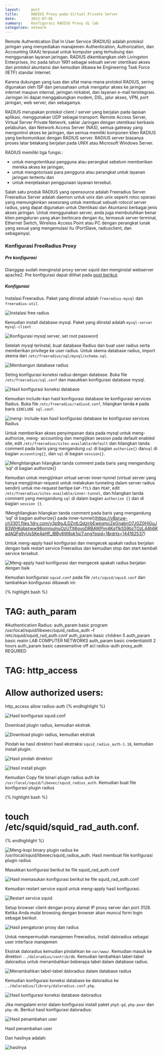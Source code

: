 ```yaml
---
layout:     post
title:      RADIUS Proxy pada Virtual Private Server
date:       2013-07-05
summary:    Konfigurasi RADIUS Proxy di lab
categories: network
---
```


Remote Authentication Dial In User Service (RADIUS) adalah protokol jaringan yang menyediakan  manajemen Authentication, Authorization, dan Accounting (AAA) terpusat untuk komputer yang terhubung dan menggunakan layanan jaringan. RADIUS dikembangkan oleh Livingston Enterprises, Inc pada tahun 1991 sebagai sebuah server otentikasi akses dan protokol akuntansi dan kemudian dibawa ke Engineering Task Force (IETF) standar Internet.

Karena dukungan yang luas dan sifat mana-mana protokol RADIUS, sering digunakan oleh ISP dan perusahaan untuk mengatur akses ke jaringan internet maupun internal, jaringan nirkabel, dan layanan e-mail terintegrasi. Jaringan ini dapat menggabungkan modem, DSL, jalur akses, VPN, port jaringan, web server, dan sebagainya.

RADIUS merupakan protokol client / server yang berjalan pada lapisan aplikasi, menggunakan UDP sebagai transport. Remote Access Server, Virtual Server Private Network, saklar Jaringan dengan otentikasi berbasis pelabuhan, dan Network Access Server (NAS), semua gateway yang mengontrol akses ke jaringan, dan semua memiliki komponen klien RADIUS yang berkomunikasi dengan RADIUS server. RADIUS server biasanya proses latar belakang berjalan pada UNIX atau Microsoft Windows Server.

RADIUS memiliki tiga fungsi.:

- untuk mengotentikasi pengguna atau perangkat sebelum memberikan mereka akses ke jaringan,
- untuk mengotorisasi para pengguna atau perangkat untuk layanan jaringan tertentu dan
- untuk menjelaskan penggunaan layanan tersebut.

Salah satu produk RADIUS yang opensource adalah Freeradius Server. Freeradius Server adalah daemon untuk unix dan unix seperti rotoc operasi yang memungkinkan seseorang untuk membuat sebuah rotocol server radius, yang dapat digunakan untuk Otentikasi dan Akuntansi berbagai jenis akses jaringan. Untuk menggunakan server, anda juga membutuhkan benar klien pengaturan yang akan berbicara dengan itu, termasuk server terminal, Ethernet Switch, Wireless Access Point atau PC dengan perangkat lunak yang sesuai yang mengemulasi itu (PortSlave, radiusclient, dan sebagainya).

### Konfigurasi FreeRadius Proxy

##### Pre konfigurasi

Dianggap sudah menginstal proxy server squid dan menginstal webserver apache2. Pre konfigurasi dapat dilihat pada [post berikut](http://sapikuda.github.io/linux/2013/07/02/virtual-private-server-sebagai-proxy-server-dan-web-server/).

##### Konfigurasi

Instalasi Freeradius. Paket yang diinstal adalah `freeradius-mysql` dan `freeradius-util`.

![Instalasi free radius](https://v8pruw-ch3301.files.1drv.com/y3pAFzhnVzTZfVjD5mePIDj6JgAdW1nuaBYsn0_2ArMg0CIo45U1rOTfdeQcaWqLHpCnUFAKSjX8hamIqk5UmXL_oQ9oiTPhWSQnf9Hssjhih4D6J2TA3WllNl8hrXzkX11/1.png?psid=1&rdrts=144165351)

Kemudian install database mysql. Paket yang diinstal adalah `mysql-server mysql-client`

![Konfigurasi mysql server, set root password](https://v8pruw-ch3302.files.1drv.com/y3pdaieRzHm4AqN5-4YqqqmKZPHlCHcMUTKaDk1M_LEYk_GDyT0ZZHcEnP4I5hf-u8ET9jYjHLj2fCBBp9riMiBRV1X2nbKkEOnhsvX95RMNC1t5BK-5E-uQRw8wpFQtYNh/2.png?psid=1&rdrts=144165351)

Setelah mysql terinstal, buat database Radius dan buat user radius serta memberikan privilege ke user radius. Untuk skema database radius, import skema dari `/etc/freeradius/sql/mysql/schema.sql`.

![Membangun database radius](https://v8pruw-ch3301.files.1drv.com/y3pY00PSBoLpWXoY5lhO29IEPiaHjBTILUZ431cEZrch2C7ebAD4gqcwmLOQftm31pNXV8WX2TOo1gOxVY5fm6eOc1x5oTaU_u4VbQSV24DzN0zoBg5Nivoo-6IWVewh5_g/3.png?psid=1&rdrts=144165351)

Seting konfigurasi koneksi radius dengan database. Buka file `/etc/freeradius/sql.conf` dan masukkan konfigurasi database mysql.

![Hasil konfigurasi koneksi database](https://v8pruw-ch3301.files.1drv.com/y3p7LmvQ5BmCRQ_hu3-PqTvLAWaJjss7uDanZ48sQULJ1ZGAW46RZ0OudGZaxvu_vmmkXBcvleT9JWwHrP66eiLHweIuXeU0gZSPRzkreB4Ak8mRXZ8xY0wr5O-Rxsd4vtL/4.png?psid=1&rdrts=144165351)

Kemudian include-kan hasil konfigurasi database ke konfigurasi services Radius. Buka file `/etc/freeradius/radiusd.conf`, hilangkan tanda `#` pada baris `$INCLUDE sql.conf`.

![meng- include-kan hasil konfigurasi database ke konfigurasi services Radius](https://v8pruw-ch3302.files.1drv.com/y3ppLMdU2q6uS3rCytuM9SnNkfW4MUWCfGhg5AqS_Rccww84mmbOhZEaA987X6sKJ5OGjmbtWPwmaycpUOp50Mblr3ro6DYSxgZ1sQfzlrbP4ESwIN8WmtQUf6Mhh0ERzHJ/5.png?psid=1&rdrts=144165351)

Untuk memberikan akses penyimpanan data pada mysql untuk meng-authorize, meng- accounting dan mengijikan session pada default enabled site, edit `/etc/freeradius/sites-available/default` dan hilangkan tanda comment pada baris yang mengandung `sql` di bagian `authorize{}` dan`sql` di bagian  `accounting{}`, dan `sql` di bagian `session{}`.

![Menghilangkan hilangkan tanda comment pada baris yang mengandung ‘sql’ di bagian authorize{}](https://v8pruw-ch3302.files.1drv.com/y3piLUY24hlakgQzXnBU_kYX68Gd3sjaDeKJD__W7j33umywiE1ko-SGUFmaXAFmoWVnZqKwORnxLTG-_pTUWPaG5sEzPDBjq5spFYmMgrv855P7_-p3YN3nKfKIbfVrQCm/6.png?psid=1&rdrts=144165351)

Kemudian untuk mengijinkan virtual server inner-tunnel (virtual server yang hanya mengijinkan request untuk melakukan tunneling dalam server radius sendiri) untuk me-request bertipe `EAP-TTLS` dan `PEAP`, edit `/etc/freeradius/sites-available/inner-tunnel`, dan hilangkan tanda comment yang mengandung `sql` di dalam bagian `authorize {}` dan di bagian `session {}`.

!Menghilangkan hilangkan tanda comment pada baris yang mengandung ‘sql’ di bagian authorize{} pada inner-tunnel](https://v8pruw-ch3301.files.1drv.com/y3p9gJLDZntLQdzirbEwpqmcZeGnabnO7JGZ0HjGuJB3WHKqbptww98ommuInuOzUTlt6gvoDRBAWPinj4Kq11kS59bzTOzL44h6KadAQFg9yUsSKe4aHfl_lBBy8W8ok1q/7.png?psid=1&rdrts=144162537)

Untuk meng-apply hasil konfigurasi dan mengecek apakah radius berjalan dengan baik restart service Freeradius dan kemudian stop dan start kembali service tersebut.

![Meng-apply hasil konfigurasi dan mengecek apakah radius berjalan dengan baik](https://v8pruw-ch3301.files.1drv.com/y3paBEpEbOQbPoQ3WoX3cnv3EI19zPMA-n9BJgfvb2iAYFAz56v6_BW-CRXIj6YrXgYfevZQjmoixF1XSRV8nsrnKXtVSD8qGorWzE4O-lEeo37G3RdMQyfAURUOyPJzXzp/8.png?psid=1Meng-apply%20hasil%20konfigurasi%20dan%20mengecek%20apakah%20radius%20berjalan%20dengan%20baik&rdrts=144162537)

Kemudian konfigurasi `squid.conf` pada file `/etc/squid/squid.conf` dan tambahkan konfigurasi dibawah ini:

{% highlight bash %}
# TAG: auth_param
#Authentication Radius:
auth_param basic program /usr/local/squid/libexec/squid_radius_auth –f /etc/squid/squid_rad_auth.conf
auth_param basic children 5
auth_param basic realm LAB COMPUTER NETWORKS
auth_param basic credentialsttl 2 hours
auth_param basic casesensitive off
acl radius-auth proxy_auth REQUIRED
# TAG: http_access
# Allow authorized users:
http_access allow radius-auth
{% endhighlight %}

![Hasil konfigurasi squid.conf](https://v8pruw-ch3302.files.1drv.com/y3pWBTHAR4R7DwAaS4sh1uSSBvRzRpkoozyeiaC3Akw_M84tk6lJgFnzdNJJu2e6u2oRb2HFpVSn_QHWhUA8fWVGv_dPKEabvbjN2azb-whfKfcTdU_Zjt7bFt57VQX1ez8/9.png?psid=1&rdrts=144162537)

Download plugin radius, kemudian ekstrak.

![Download plugin radius, kemudian ekstrak](https://v8pruw-ch3301.files.1drv.com/y3peWKDAc6WB-PWpd0QyyRcy68HptGseP3tjyMhI47mQgCpH8x-jrbXcv4SU_KldBStiXRKFma--LqawyFbEJ_iXz7j1WehDqOuFZiwArDOps8U_zUvFZzjIVQsfdBXCFlU/10.png?psid=1&rdrts=144162537)

Pindah ke hasil direktori hasil ekstraksi `squid_radius_auth-1.10`, kemudian install plugin:

![Hasil pindah direktori](https://v8pruw-ch3301.files.1drv.com/y3pGV7KSEZUAgUrqzkCX15ChoXhcwCGDZLVeQ9qaFKkx9d865rFgr3mMy-jy_BH4BZF2Lpxh_Wke31HrbkKFL-H2Ou37lhAjj9c2-DH5Zcko1fbEM8mjSG7MZy5nV7IoA12/11.png?psid=1&rdrts=144162544)

![Hasil install plugin](https://v8pruw-ch3302.files.1drv.com/y3pVcDFvdumC7Z9FkF-HNdah3o1ppDOgr12oJGRaB5bfirSNTpCbILxF0j2wHhF0_81eyP4NV7aFsqLsn48FeAE7p-df1miyQoQKCxd3nnM0vDjK7or6cm-z20A4Aj0C_sT/12.png?psid=1&rdrts=144162544)

Kemudian Copy file binari plugin radius auth ke `/usr/local/squid/libexec/squid_radius_auth`. Kemudian buat file konfigurasi plugin radius 

{% highlight bash %}
# touch /etc/squid/squid_rad_auth.conf.
{% endhighlight %}

![Meng-kopi binary plugin radius ke /usr/local/squid/libexec/squid_radius_auth. Hasil membuat file konfigurasi plugin radius](https://v8pruw-ch3302.files.1drv.com/y3pZigdUsAFSaAldBpXyY39GhNjbpuykfe1KSQZIpbDKtut0pkhZwJxDdv1xw7lY6FkvtFJBe8EFNxQlZPMltSvsv-ZfoOyXEhx4zkyUZqmTwza8RpZrCOiQdaf2Jru9_tc/13.png?psid=1&rdrts=144162544)

Masukkan konfigurasi berikut ke file squid_rad_auth.conf

![Hasil memasukan konfigurasi berikut ke file squid_rad_auth.conf](https://v8pruw-ch3302.files.1drv.com/y3puu2yGFqHZcuSlvdJiSLLkTHCkHr19fHcm-G4eflzG0BCCT3GbeEPTwG9QppuMiKnzMWlIE3yFcVjKB0xlbMvI2BFIBIE6eOq5ElhcdACIB8VuZ_PnJtHXtdGD5vSDGa7/14.png?psid=1&rdrts=144162544)

Kemudian restart service squid untuk meng-apply hasil konfigurasi.

![Restart service squid](https://v8pruw-ch3302.files.1drv.com/y3pNbzl0wZgBeFkAE6VZpq6kI-nmpaFNjMag8XC9rdgAZovjua9iHAprHxJG-RlW-cqxE__ih7_Ea_faYw341hsf26zl135JmNuNdFW59NfpzmWXwYOr9qbTY911rGPAgen/15.png?psid=1&rdrts=144162544)

Setup browser client dengan proxy alamat IP proxy server dan port 3128. Ketika Anda mulai browsing dengan browser akan muncul form login sebagai berikut:

![Hasil pengaturan proxy dan radius](https://v8pruw-ch3301.files.1drv.com/y3p9e9ky3kUVWLashoP_o7bMW9X_UUED4XGq-HLLbSXILLDotH3D5d9RsvgJq9uFOWGCZrDhpb9p_KBm9ZscmUEHIDNUdhaS3qnRCxD3FbYBYcydTkRwPUYCy1CRNO6WmCL/16.png?psid=1&rdrts=144162545)

Untuk mempermudah manajemen Freeradius, install daloradius sebagai user interface manajemen

Ekstrak daloradius kemudian pindahkan ke `var/www/`. Kemudian masuk ke direktori `../daloradius/contrib/db`. Kemudian tambahkan tabel-tabel daloradius untuk menambahkan beberapa tabel dalam database radius.

![Menambahkan tabel-tabel daloradius dalam database radius](https://v8pruw-ch3302.files.1drv.com/y3pp5TrbtzIR5-9k8dr2_desiH3_-w2T2Yk1Lko4juqtZ3mEUhAG193WdZlQ3RcyI03SVqKYKUl00M55kYLKNHwRZTnujGtwof4PoKXjPmXVEiCAx4Z8eEGKb4TNDaa0wkH/17.png?psid=1&rdrts=144162545)

Kemudian konfigurasi koneksi database ke daloradius ke `../daloradius/library/daloradius.conf.php`.

![Hasil konfigurasi koneksi database daloradius](https://v8pruw-ch3301.files.1drv.com/y3pwl2LqIHeWyQ6BPqHfm2sdK0O3EqC6lRXaF97rIxFVT2YoB3hoRUcpgeu7W-YvqaU5RpEFgJfnE6Kryv8BwZISPADmmYOITPg81qJwIILc0qIUSpCQ_W7yhmry9rrdPEw/18.png?psid=1&rdrts=144162545)

Jika mengalami error dalam konfigurasi install paket `php5-gd`, `php-pear` dan `php-db`. Berikut hasil konfigurasi daloradius:

![Hasil penambahan user](https://v8pruw-ch3301.files.1drv.com/y3pzYc-ucc1Mzd7h026BIlJmAdTbmjtAQ2fayLZlcBTX5CIm8Vdba-G4M4JYX1rScbeBS-N1_Vs-QajNy6_op73SLfGGqC4vs8LsAj4qQZ_Hz0yNgMWjIJNUArLHnJ67dPN/19.png?psid=1&rdrts=144162546)

Hasil penambahan user

Dan hasilnya adalah:

![hasilnya](https://v8pruw-ch3301.files.1drv.com/y3pRO6_vwLaaYILXND15CuyKBt7bbecMoZq1rHTTbYMJSBKuzNMlWAtazjAIqdjP929qRkuBttZ27paFhY1ZDZooAwwJMBsiuHBza2qEr0coA2UfaMnnn1BHmWAViISAoox/20.png?psid=1&rdrts=144162547)
